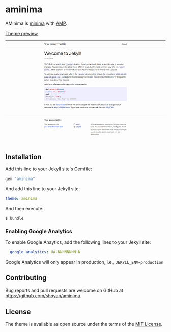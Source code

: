 # aminima

AMinima is [minima](https://github.com/jekyll/minima) with [AMP](https://www.ampproject.org/).

[Theme preview](https://shoyan.github.io/aminima/)

![minima theme preview](/screenshot.png)

## Installation

Add this line to your Jekyll site's Gemfile:

```ruby
gem "aminima"
```

And add this line to your Jekyll site:

```yaml
theme: aminima
```

And then execute:

    $ bundle

### Enabling Google Analytics

To enable Google Anaytics, add the following lines to your Jekyll site:

```yaml
  google_analytics: UA-NNNNNNNN-N
```

Google Analytics will only appear in production, i.e., `JEKYLL_ENV=production`

## Contributing

Bug reports and pull requests are welcome on GitHub at https://github.com/shoyan/aminima. 

## License

The theme is available as open source under the terms of the [MIT License](http://opensource.org/licenses/MIT).
